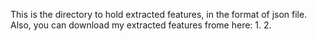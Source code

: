 This is the directory to hold extracted features, in the format of json file.
Also, you can download my extracted features frome here:
 1. 
 2. 

